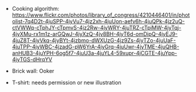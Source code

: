 - Cooking algorithm: https://www.flickr.com/photos/library_of_congress/4210446401/in/photolist-7q4D2t-4juSPP-4jyVu7-4jz2xh-4juUon-aefv6h-4juQPk-4jz2uQ-ctVWWq-cTphJY-cTpmvS-4jz2Rw-4jyWRY-4juTRZ-cTpiMW-4jyTqj-4jyXMu-rx1m1z-arGQwJ-4jyXzQ-4jv8BH-4jyT6d-omDipQ-4jyEJ9-4juZ8T-4jyVkq-4jyBYt-4jzbmo-dWXUzG-4jz9Zs-4jyTZo-4juUaF-4juTPP-4jyWBC-4jzadG-pW6YrA-4jyGrq-4juUwr-4jyTME-4juQHB-anHUB3-4juYPH-6og5f7-4juU3a-4juYL4-59xupr-4jCGTE-4juYpp-4jyTGS-dHrqYV

- Brick wall: Ooker

- T-shirt: needs permission or new illustration
